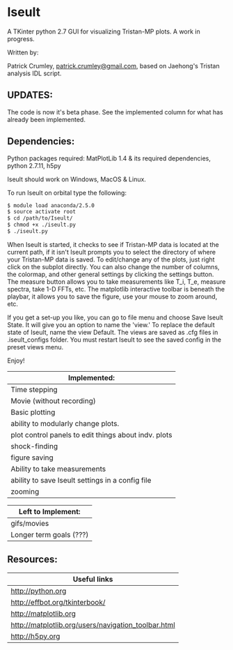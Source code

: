 # Iseult

A TKinter python 2.7 GUI for visualizing Tristan-MP plots. A work in progress.

Written by:

Patrick Crumley, patrick.crumley@gmail.com, based on Jaehong's Tristan analysis
IDL script.

UPDATES:
-------
The code is now it's beta phase. See the implemented column for what has
already been implemented.

Dependencies:
-------------

Python packages required: MatPlotLib 1.4 & its required dependencies, python 2.7.11, h5py

Iseult should work on Windows, MacOS & Linux.

To run Iseult on orbital type the following:
```bash
$ module load anaconda/2.5.0
$ source activate root
$ cd /path/to/Iseult/
$ chmod +x ./iseult.py
$ ./iseult.py
```

When Iseult is started, it checks to see if Tristan-MP data is located at the
current path, if it isn't Iseult prompts you to select the directory of where
your Tristan-MP data is saved. To edit/change any of the plots, just right click
on the subplot directly. You can also change the number of columns, the
colormap, and other general settings by clicking the settings button. The
measure button allows you to take measurements like T_i, T_e, measure spectra,
take 1-D FFTs, etc. The matplotlib interactive toolbar is beneath the playbar,
it allows you to save the figure, use your mouse to zoom around, etc.

If you get a set-up you like, you can go to file menu and choose Save Iseult
State. It will give you an option to name the 'view.' To replace the default
state of Iseult, name the view Default. The views are saved as .cfg files in
.iseult_configs folder. You must restart Iseult to see the saved config in the
preset views menu.

Enjoy!


| Implemented: |
| ------------ |
| Time stepping |
| Movie (without recording) |
| Basic plotting |
| ability to modularly change plots. |
| plot control panels to edit things about indv. plots |
| shock-finding |
| figure saving |
| Ability to take measurements |
| ability to save Iseult settings in a config file|
| zooming |


| Left to Implement:|
| ------------------ |
| gifs/movies |
| Longer term goals (???)|

Resources:
----------
| Useful links |
| ----------------------- |
| http://python.org |
| http://effbot.org/tkinterbook/ |
| http://matplotlib.org |
| http://matplotlib.org/users/navigation_toolbar.html |
| http://h5py.org |
